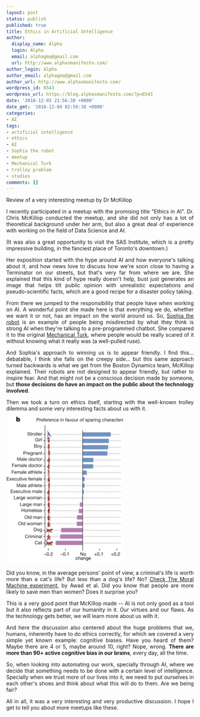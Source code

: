 ```yaml
---
layout: post
status: publish
published: true
title: Ethics in Artificial Intelligence
author:
  display_name: Alpha
  login: Alpha
  email: alphagma@gmail.com
  url: http://www.alphasmanifesto.com/
author_login: Alpha
author_email: alphagma@gmail.com
author_url: http://www.alphasmanifesto.com/
wordpress_id: 6543
wordpress_url: https://blog.alphasmanifesto.com/?p=6543
date: '2018-12-03 21:56:38 +0000'
date_gmt: '2018-12-04 02:56:38 +0000'
categories:
- AI
tags:
- artificial intelligence
- ethics
- AI
- Sophia the robot
- meetup
- Mechanical Turk
- trolley problem
- studies
comments: []
---
```


Review of a very interesting meetup by Dr McKillop

<p><!-- wp:paragraph --></p>
<p style="text-align: justify;">I recently participated in a meetup with the promising title "Ethics in AI". Dr. Chris McKillop conducted the meetup, and she&nbsp;did not only has a lot of theoretical background under her arm, but also a great deal of experience with working on the field of Data Science and AI.</p>
<p><!-- /wp:paragraph --></p>
<p><!-- wp:more --></p>
<p><!--more--></p>
<p><!-- /wp:more --></p>
<p><!-- wp:paragraph --></p>
<p style="text-align: justify;">(It was also a great opportunity to visit the SAS Institute, which is a pretty impressive building, in the fanciest place of Toronto's downtown.)</p>
<p><!-- /wp:paragraph --></p>
<p><!-- wp:paragraph --></p>
<p style="text-align: justify;">Her exposition started with the hype around AI and how everyone's talking about it, and how news love to discuss how we're soon close to having a Terminator on our streets, but that's very far from where we are. She explained that this kind of hype really doesn't help, bust just generates an image that helps tilt public opinion with unrealistic expectations and pseudo-scientific facts, which are a good recipe for a disaster policy taking.</p>
<p><!-- /wp:paragraph --></p>
<p><!-- wp:paragraph --></p>
<p style="text-align: justify;">From there we jumped to the responsibility that people have when working on AI. A wonderful point she made here is that everything we do, whether we want it or not, has an impact on the world around us. So, <a href="https://en.wikipedia.org/wiki/Sophia_(robot)">Sophia the robot</a> is an example of people being misdirected by what they think is strong AI when they're talking to a pre-programmed chatbot. She compared it to the original <a href="https://en.wikipedia.org/wiki/The_Turk">Mechanical Turk</a>, where people would be really scared of it without knowing what it really was (a well-pulled ruse).</p>
<p><!-- /wp:paragraph --></p>
<p><!-- wp:paragraph --></p>
<p style="text-align: justify;">And Sophia's approach to winning us is to appear friendly. I find this... debatable, I think she falls on the creepy side... but this same approach turned backwards is what we get from the Boston Dynamics team, McKillop explained. Their robots are not designed to appear friendly, but rather to inspire fear. And that might not be a conscious decision made by someone, but <strong>those decisions do have an impact on the public about the technology involved</strong>.</p>
<p><!-- /wp:paragraph --></p>
<p><!-- wp:paragraph --></p>
<p style="text-align: justify;">Then we took a turn on ethics itself, starting with the well-known trolley dilemma and some very interesting facts about us with it.</p>
<p><!-- /wp:paragraph --></p>
<p><!-- wp:image {"id":6544,"align":"left"} --></p>
<div class="wp-block-image" style="text-align: justify;">

![](/assets/sparing.jpg)

</div>
<p><!-- /wp:image --></p>
<p><!-- wp:paragraph --></p>
<p style="text-align: justify;">Did you know, in the average persons' point of view, a criminal's life is worth more than a cat's life? But less than a dog's life? No? <a href="https://www.nature.com/articles/s41586-018-0637-6/">Check The Moral Machine experiment</a>, by Awad et al. Did you know that people are more likely to save men than women? Does it surprise you?</p>
<p><!-- /wp:paragraph --></p>
<p><!-- wp:paragraph --></p>
<p style="text-align: justify;">This is a very good point that McKillop made -- AI is not only good as a tool but it also reflects part of our humanity in it. Our virtues and our flaws. As the technology gets better, we will learn more about us with it.</p>
<p><!-- /wp:paragraph --></p>
<p><!-- wp:paragraph --></p>
<p style="text-align: justify;">And here the discussion also centered about the huge problems that we, humans, inherently have to do ethics correctly, for which we covered a very simple yet known example: cognitive biases. Have you heard of them? Maybe there are 4 or 5, maybe around 10, right? Nope, wrong. <strong>There are more than 90+ active cognitive bias in our brains</strong>, every day, all the time.</p>
<p><!-- /wp:paragraph --></p>
<p><!-- wp:paragraph --></p>
<p style="text-align: justify;">So, when looking into automating our work, specially through AI, where we decide that something needs to be done with a certain level of intelligence. Specially when we trust more of our lives into it, we need to put ourselves in each other's shoes and think about what this will do to them. Are we being fair?</p>
<p><!-- /wp:paragraph --></p>
<p><!-- wp:paragraph --></p>
<p style="text-align: justify;">All in all, it was a very interesting and very productive discussion. I hope I get to tell you about more meetups like these.</p>
<p><!-- /wp:paragraph --></p>
